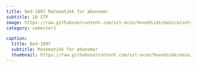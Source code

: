 ```yaml
---
title: Bed-1007 Matematikk for økonomer
subtitle: 10 STP
image: https://raw.githubusercontent.com/uit-econ/hovedside/main/assets/img/Bed-1007.jpg
category: semester1

caption:
  title: Bed-1007
  subtitle: Matematikk for økonomer
  thumbnail: https://raw.githubusercontent.com/uit-econ/hovedside/main/assets/img/Bed-1007.jpg
---
```



<script>
let config = {
  attributes: true,
  attributeOldValue: true,
  attributeFilter: ['display']
 }  
  
  
const p1 = document.getElementById("p1");

observer = new MutationObserver(mutated);
observer.observe(p1, config)
  
function mutated(mutationList){
    console.log(mutationList);
    
    for(let mutation of mutationList{
      if(mutation.type == 'attributes') {
        console.log('CHANGES!!!');
        }
      } 
}
  

</script>


